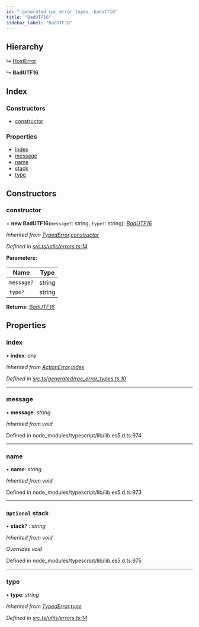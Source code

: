 ```yaml
---
id: "_generated_rpc_error_types_.badutf16"
title: "BadUTF16"
sidebar_label: "BadUTF16"
---
```


## Hierarchy

  ↳ [HostError](_generated_rpc_error_types_.hosterror.md)

  ↳ **BadUTF16**

## Index

### Constructors

* [constructor](_generated_rpc_error_types_.badutf16.md#constructor)

### Properties

* [index](_generated_rpc_error_types_.badutf16.md#index)
* [message](_generated_rpc_error_types_.badutf16.md#message)
* [name](_generated_rpc_error_types_.badutf16.md#name)
* [stack](_generated_rpc_error_types_.badutf16.md#optional-stack)
* [type](_generated_rpc_error_types_.badutf16.md#type)

## Constructors

###  constructor

\+ **new BadUTF16**(`message?`: string, `type?`: string): *[BadUTF16](_generated_rpc_error_types_.badutf16.md)*

*Inherited from [TypedError](_utils_errors_.typederror.md).[constructor](_utils_errors_.typederror.md#constructor)*

*Defined in [src.ts/utils/errors.ts:14](https://github.com/nearprotocol/nearlib/blob/36a8ddc/src.ts/utils/errors.ts#L14)*

**Parameters:**

Name | Type |
------ | ------ |
`message?` | string |
`type?` | string |

**Returns:** *[BadUTF16](_generated_rpc_error_types_.badutf16.md)*

## Properties

###  index

• **index**: *any*

*Inherited from [ActionError](_generated_rpc_error_types_.actionerror.md).[index](_generated_rpc_error_types_.actionerror.md#index)*

*Defined in [src.ts/generated/rpc_error_types.ts:10](https://github.com/nearprotocol/nearlib/blob/36a8ddc/src.ts/generated/rpc_error_types.ts#L10)*

___

###  message

• **message**: *string*

*Inherited from void*

Defined in node_modules/typescript/lib/lib.es5.d.ts:974

___

###  name

• **name**: *string*

*Inherited from void*

Defined in node_modules/typescript/lib/lib.es5.d.ts:973

___

### `Optional` stack

• **stack**? : *string*

*Inherited from void*

*Overrides void*

Defined in node_modules/typescript/lib/lib.es5.d.ts:975

___

###  type

• **type**: *string*

*Inherited from [TypedError](_utils_errors_.typederror.md).[type](_utils_errors_.typederror.md#type)*

*Defined in [src.ts/utils/errors.ts:14](https://github.com/nearprotocol/nearlib/blob/36a8ddc/src.ts/utils/errors.ts#L14)*
